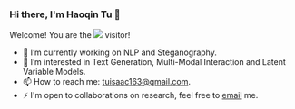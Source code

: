 ### Hi there, I'm Haoqin Tu 👋

<p align="left"> 
Welcome! You are the <img src="https://profile-counter.glitch.me/ImKeTT/count.svg" /> visitor!
</p>

- 🔭 I’m currently working on NLP and Steganography.
- 🌱 I’m interested in Text Generation, Multi-Modal Interaction and Latent Variable Models.
- 📫 How to reach me: tuisaac163@gmail.com.
- ⚡ I'm open to collaborations on research, feel free to [email](tuisaac163@gmail.com) me.
